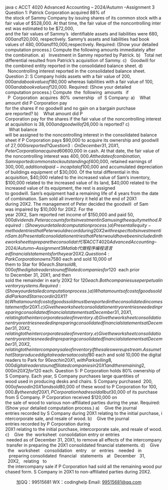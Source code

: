 java c
ACCT 4020 Advanced Accounting – 2024/Autumn –Assignment 3
Question 1:
Patrick Corporation acquired 88% of the stock of Sammy Company by issuing shares of its common stock with a fair value of $528,000. At that time, the fair value of the noncontrolling interest was estimated to be $72,000, and the fair values of Sammy’s  identifiable assets and liabilities were $680,000 and $120,000, respectively. Sammy’s assets and liabilities had book values of $480,000 and $110,000,respectively.
Required: (Show your detailed computation process.)
Compute the following amounts immediately after the combination.
a)   Investment in Sammy reported by Patrick.
b)   Total net differential resulted from Patrick’s acquisition of Sammy.
c)   Goodwill for the combined entity reported in the consolidated balance sheet.
d)   Noncontrolling interest reported in the consolidated balance sheet.
Question 2:
S Company holds assets with a fair value of $200,000 and a book value of $180,000 whereas liabilities with a fair value of $100,000 and a book value of $120,000.
Required: (Show your detailed computation process.)
Compute  the  following  amounts   if   P  Corporation  acquires  80%  ownership   of  S Company:
a)    What amount did P Corporation pay for the shares if no goodwill and no gain on a bargain purchase are reported?
b)    What amount did P Corporation pay for the shares if the fair value of the noncontrolling interest at acquisition is $38,000 and goodwill of $26,000 is reported?
c)    What balance will be assigned to the noncontrolling interest in the consolidated balance sheet if P Corporation pays $90,000 to acquire its ownership and goodwill of $27,000 is reported?
Question 3:
On December 31, 20X1, Peter Corporation acquired 60% of Sam Inc.’scommon stock for $600,000 in cash. At that date, the fair value of the noncontrolling interest was $400,000. At the date of combination, Sam reported common stock outstanding of  $400,000, retained earnings of $300,000, additional paid-in capital of $100,000 and accumulated depreciation of buildings  equipment of $30,000. Of the total differential in this acquisition, $40,000 related to the increased value of Sam’s inventory, $100,000 related to the increased value of its land, $40,000 related to the  increased value of its equipment, the rest is assigned to goodwill. Sam’s equipment had a remaining life of 4 years from the date of combination. Sam sold all inventory it held at the end of 20X1 during 20X2. The management of Peter decided the goodwill  of Sam was impaired by $10,000 for 20X2. For the year 20X2, Sam reported net income of $150,000 and paid $50,000 dividends. Peter accounts for its investment in Sam using the equity method.
Required: (Show your detailed computation process.)
a)    Present all equity-method entries that Peter would record during 20X2 with respect to its investment in Sam.
b)    Present all consolidation entries that Peter would have been included in the
worksheet to prepare the consolidat代 写ACCT 4020 Advanced Accounting – 2024/Autumn –Assignment 3Matlab
代做程序编程语言ed financial statements for the year 20X2 .
Question 4:
Park Corporation owns 75% of Star Company’s voting shares. During 20X1, Park produced 25,000 digital readers at a cost of $80 each and sold 10,000 of them to Star for $90 each. Starsold 8,000 of the digital readers to unaffiliated companies for $120  each prior to December 31, 20X1, and then sold the remainder in early 20X2 for $120 each. Both companies use perpetual inventory systems.
Required: (Show your detailed computation process.)
a)   What amounts of cost of goods sold did Park and Star record in 20X1?
b)   What amount of cost of goods sold must be reported in the consolidated income statement for 20X1.
c)   Give    the   worksheet    consolidation   entry    or   entries    needed   in    preparing consolidated   financial   statements   at    December   31,   20X1,   relating   to   the intercorporate sale of inventory.
d)   Give   the    worksheet   consolidation    entry   or    entries   needed    in    preparing consolidated   financial   statements   at    December   31,   20X2,   relating   to   the intercorporate sale of inventory.
e)   Give   the    worksheet   consolidation    entry   or    entries   needed    in    preparing consolidated   financial   statements   at    December   31,   20X2,   relating   to   the intercompany  sale  of  inventory  if  the  sales  were  upstream.  Assume  that  Star produced digital readers at a cost of $80 each and sold 10,000 the digital readers to Park for $90 each in 20X1, with Park selling 8,000 digital readers to unaffiliated companies in 20X1 and the remaining 2,000 in 20X2 for $120 each.
Question 5:
P Corporation holds 80% ownership of S Company. Each year, S Company purchases large quantities of wood used in producing desks and chairs. S Company purchased  $200,000 of wood in 20X1 and sold $80,000 of these wood to P Corporation for $100,000. By the end of 20X1, P Corporation had resold all but $30,000 of its purchase from S Company. P Corporation received $120,000 on the sale of wood to various non-affiliated parties during the year.
Required: (Show your detailed computation process.)
a)    Give the journal entries recorded by S Company during 20X1 relating to the initial purchase, intercorporate sale, and resale of wood.
b)    Give the journal entries recorded by P Corporation during 20X1 relating to the initial purchase, intercorporate sale, and resale of wood.
c)    Give  the  worksheet  consolidation entry or entries  needed as of December 31, 20X1, to remove all effects of the intercompany transfer in preparing the 20X1 consolidated financial statements.
d)    Give   the   worksheet    consolidation   entry    or   entries    needed   in    preparing consolidated  financial   statements   at   December   31,   20X2,   relating   to   the intercompany sale if P Corporation had sold all the remaining wood purchased form. S Company in 20X1 to non-affiliated parties during 20X2.







         
加QQ：99515681  WX：codinghelp  Email: 99515681@qq.com
